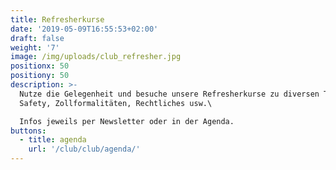 ```yaml
---
title: Refresherkurse
date: '2019-05-09T16:55:53+02:00'
draft: false
weight: '7'
image: /img/uploads/club_refresher.jpg
positionx: 50
positiony: 50
description: >-
  Nutze die Gelegenheit und besuche unsere Refresherkurse zu diversen Themen wie
  Safety, Zollformalitäten, Rechtliches usw.\

  Infos jeweils per Newsletter oder in der Agenda.
buttons:
  - title: agenda
    url: '/club/club/agenda/'
---
```


